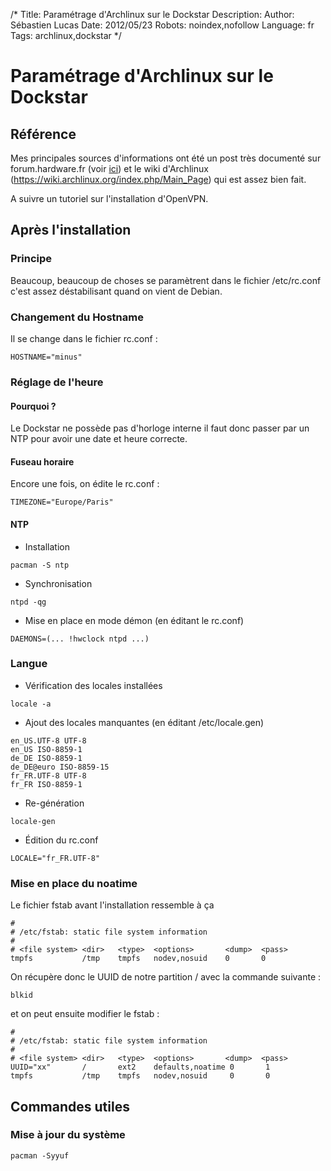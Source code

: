 /*
Title: Paramétrage d'Archlinux sur le Dockstar
Description: 
Author: Sébastien Lucas
Date: 2012/05/23
Robots: noindex,nofollow
Language: fr
Tags: archlinux,dockstar
*/
# Paramétrage d'Archlinux sur le Dockstar

## Référence
Mes principales sources d'informations ont été un post très documenté sur forum.hardware.fr (voir [ici](http://forum.hardware.fr/hfr/OSAlternatifs/Hardware-2/seagate-dockstar-computer-sujet_71314_83.htm#t1306553)) et le wiki d'Archlinux (https://wiki.archlinux.org/index.php/Main_Page) qui est assez bien fait.

A suivre un tutoriel sur l'installation d'OpenVPN.

## Après l'installation

### Principe
Beaucoup, beaucoup de choses se paramètrent dans le fichier /etc/rc.conf c'est assez déstabilisant quand on vient de Debian.

### Changement du Hostname

Il se change dans le fichier rc.conf :

```
HOSTNAME="minus"
```

### Réglage de l'heure

#### Pourquoi ?
Le Dockstar ne possède pas d'horloge interne il faut donc passer par un NTP pour avoir une date et heure correcte.

#### Fuseau horaire

Encore une fois, on édite le rc.conf :

```
TIMEZONE="Europe/Paris"
```

#### NTP

*	Installation

```
pacman -S ntp
```
*	Synchronisation

```
ntpd -qg
```
*	Mise en place en mode démon (en éditant le rc.conf)

```
DAEMONS=(... !hwclock ntpd ...)
```

### Langue

*	Vérification des locales installées

```
locale -a
```
*	Ajout des locales manquantes (en éditant /etc/locale.gen)

```
en_US.UTF-8 UTF-8
en_US ISO-8859-1
de_DE ISO-8859-1
de_DE@euro ISO-8859-15
fr_FR.UTF-8 UTF-8
fr_FR ISO-8859-1
```
*	Re-génération

```
locale-gen
```
*	Édition du rc.conf

```
LOCALE="fr_FR.UTF-8"
```

### Mise en place du noatime

Le fichier fstab avant l'installation ressemble à ça

```
#
# /etc/fstab: static file system information
#
# <file system> <dir>   <type>  <options>       <dump>  <pass>
tmpfs           /tmp    tmpfs   nodev,nosuid    0       0
```

On récupère donc le UUID de notre partition / avec la commande suivante :

```
blkid
```

et on peut ensuite modifier le fstab :

```
#
# /etc/fstab: static file system information
#
# <file system> <dir>   <type>  <options>       <dump>  <pass>
UUID="xx"       /       ext2    defaults,noatime 0       1
tmpfs           /tmp    tmpfs   nodev,nosuid     0       0
```

## Commandes utiles

### Mise à jour du système

```
pacman -Syyuf
```


